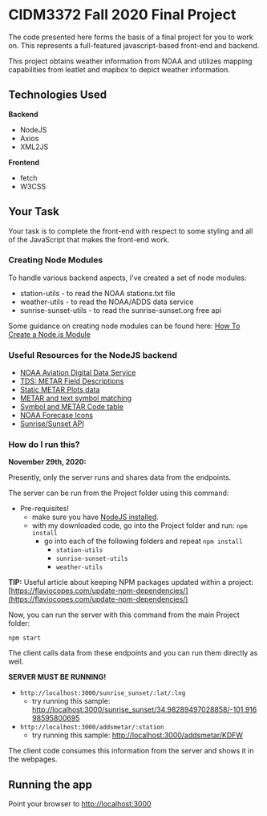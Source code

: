 # CIDM3372 Fall 2020 Final Project

The code presented here forms the basis of a final project for you to work on.  This represents a full-featured javascript-based front-end and backend.

This project obtains weather information from NOAA and utilizes mapping capabilities from leatlet and mapbox to depict weather information.

## Technologies Used

**Backend**
* NodeJS
* Axios
* XML2JS

**Frontend**
* fetch
* W3CSS

## Your Task

Your task is to complete the front-end with respect to some styling and all of the JavaScript that makes the front-end work.

### Creating Node Modules

To handle various backend aspects, I've created a set of node modules:

* station-utils - to read the NOAA stations.txt file
* weather-utils - to read the NOAA/ADDS data service
* sunrise-sunset-utils - to read the sunrise-sunset.org free api

Some guidance on creating node modules can be found here: [How To Create a Node.js Module](https://www.digitalocean.com/community/tutorials/how-to-create-a-node-js-module)

### Useful Resources for the NodeJS backend

* [NOAA Aviation Digital Data Service](https://aviationweather.gov/adds/)
* [TDS: METAR Field Descriptions](https://www.aviationweather.gov/dataserver/fields?datatype=metar)
* [Static METAR Plots data](https://www.aviationweather.gov/metar/help?page=plot#fltcat)
* [METAR and text symbol matching](https://www.aviationweather.gov/docs/metar/wxSymbols_anno2.pdf)
* [Symbol and METAR Code table](https://www.aviationweather.gov/metar/symbol)
* [NOAA Forecase Icons](https://www.weather.gov/forecast-icons)
* [Sunrise/Sunset API](https://sunrise-sunset.org/api)

### How do I run this?

**November 29th, 2020:**

Presently, only the server runs and shares data from the endpoints.

The server can be run from the Project folder using this command:

* Pre-requisites!
    * make sure you have [NodeJS installed](https://nodejs.org/en/download/).
    * with my downloaded code, go into the Project folder and run: `npm install`
        * go into each of the following folders and repeat `npm install`
            * `station-utils`
            * `sunrise-sunset-utils`
            * `weather-utils`

**TIP:** Useful article about keeping NPM packages updated within a project: [https://flaviocopes.com/update-npm-dependencies/](https://flaviocopes.com/update-npm-dependencies/)

Now, you can run the server with this command from the main Project folder:

`npm start`

The client calls data from these endpoints and you can run them directly as well.

**SERVER MUST BE RUNNING!**
* `http://localhost:3000/sunrise_sunset/:lat/:lng`
    * try running this sample: [http://localhost:3000/sunrise_sunset/34.98289497028858/-101.91698595800695](http://localhost:3000/sunrise_sunset/34.98289497028858/-101.91698595800695)
* `http://localhost:3000/addsmetar/:station`
    * try running this sample: [http://localhost:3000/addsmetar/KDFW](http://localhost:3000/addsmetar/KDFW)

The client code consumes this information from the server and shows it in the webpages.

## Running the app

Point your browser to [http://localhost:3000](http://localhost:3000)